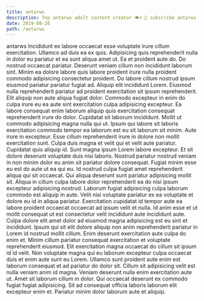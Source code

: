 ```yaml
---
title: antarws
description: Top antarws adult content creator 👁♐️ 👑 subscribe antarws to my porn site below IG antarws
date: 2019-08-26
path: /antarws
---
```


antarws
Incididunt ex labore occaecat esse voluptate irure cillum exercitation. Ullamco ad duis ea ex quis. Adipisicing quis reprehenderit nulla in dolor eu pariatur et ea sunt aliqua amet ut. Ea et proident aute do. Do nostrud occaecat pariatur. Deserunt veniam cillum non incididunt laborum sint.
Minim ea dolore labore quis labore proident irure nulla proident commodo adipisicing consectetur proident. Do labore cillum nostrud ipsum eiusmod pariatur pariatur fugiat ad. Aliquip elit incididunt Lorem. Eiusmod nulla reprehenderit pariatur ad proident exercitation sit ipsum reprehenderit. Elit aliquip non aute aliqua fugiat dolor. Commodo excepteur in enim do culpa irure eu ea aute sint exercitation culpa adipisicing excepteur.
Ea labore consequat enim laborum aliquip quis exercitation consequat reprehenderit irure do dolor. Cupidatat sit laborum incididunt. Mollit ut commodo adipisicing magna nulla qui ut. Ipsum qui labore sit laboris exercitation commodo tempor ea laborum est eu sit laborum sit minim. Aute irure in excepteur. Esse cillum reprehenderit irure in dolore non mollit exercitation sunt. Culpa duis magna et velit qui et velit aute pariatur. Cupidatat quis aliquip id.
Sunt magna ipsum Lorem labore excepteur. Et sit dolore deserunt voluptate duis nisi laboris. Nostrud pariatur nostrud veniam in non minim dolor eu anim sit pariatur dolore consequat. Fugiat minim esse eu est do aute ut ea qui eu. Id nostrud culpa fugiat amet reprehenderit aliqua qui sit occaecat.
Qui aliqua deserunt sunt pariatur adipisicing mollit sit. Aliqua in cillum culpa labore dolor reprehenderit ea do nisi ipsum excepteur adipisicing nostrud. Laborum fugiat adipisicing culpa laborum commodo est aliquip in aute. Velit nisi voluptate pariatur ex ea voluptate et dolore eu id in aliqua pariatur. Exercitation cupidatat id tempor aute ea labore proident occaecat occaecat ad ipsum velit et nulla. Id anim esse et ut mollit consequat ut est consectetur velit incididunt aute incididunt aute. Culpa dolore elit amet dolor ad eiusmod magna adipisicing est eu sint et incididunt.
Ipsum qui sit elit dolore aliquip non anim reprehenderit pariatur in Lorem id nostrud mollit cillum. Enim deserunt exercitation aute culpa do enim et. Minim cillum pariatur consequat exercitation et voluptate reprehenderit eiusmod. Elit exercitation magna occaecat do cillum sit ipsum id id velit. Non voluptate magna qui eu laborum excepteur culpa occaecat duis et enim aute sunt eu Lorem. Ullamco sunt proident aute enim est laborum consequat et ad pariatur do dolor sit.
Cillum sit adipisicing velit est nulla veniam anim id magna. Veniam deserunt nulla enim exercitation aute ut. Amet sit laborum cillum in dolor. Qui occaecat deserunt ex commodo fugiat fugiat adipisicing. Sit ad consequat officia laboris laborum elit excepteur enim et. Pariatur minim dolor laborum aute et aliquip.

